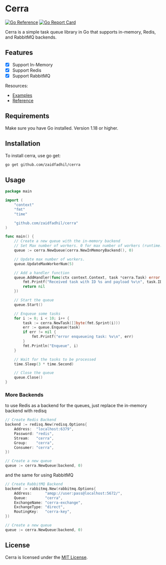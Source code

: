 # Cerra
[![Go Reference](https://pkg.go.dev/badge/github.com/zaidfadhil/cerra.svg)](https://pkg.go.dev/github.com/zaidfadhil/cerra)
[![Go Report Card](https://goreportcard.com/badge/github.com/zaidfadhil/cerra)](https://goreportcard.com/report/github.com/zaidfadhil/cerra)

Cerra is a simple task queue library in Go that supports in-memory, Redis, and RabbitMQ backends.

## Features

* [x] Support In-Memory
* [x] Support Redis
* [x] Support RabbitMQ

Resources:

- [Examples](https://github.com/zaidfadhil/cerra/tree/main/_example)
- [Reference](https://pkg.go.dev/github.com/zaidfadhil/cerra)

## Requirements

Make sure you have Go installed. Version 1.18 or higher.

## Installation

To install cerra, use go get:
```bash
go get github.com/zaidfadhil/cerra
```

## Usage

```go
package main

import (
	"context"
	"fmt"
	"time"

	"github.com/zaidfadhil/cerra"
)

func main() {
	// Create a new queue with the in-memory backend
	// Set Max number of workers. 0 for max number of workers (runtime.NumCPU() * 2)
    queue := cerra.NewQueue(cerra.NewInMemoryBackend(), 0)

	// Update max number of workers.
	queue.UpdateMaxWorkerNum(5)

	// Add a handler function
	queue.AddHandler(func(ctx context.Context, task *cerra.Task) error {
		fmt.Printf("Received task with ID %s and payload %v\n", task.ID, task.Payload)
		return nil
	})

	// Start the queue
	queue.Start()

	// Enqueue some tasks
	for i := 0; i < 10; i++ {
		task := cerra.NewTask([]byte(fmt.Sprint(i)))
		err := queue.Enqueue(task) 
        if err != nil {
			fmt.Printf("error enqueueing task: %v\n", err)
		}
		fmt.Println("Enqueue", i)
	}

	// Wait for the tasks to be processed
	time.Sleep(3 * time.Second)

	// Close the queue
	queue.Close()
}
```

### More Backends

to use Redis as a backend for the queues, just replace the in-memory backend with redisq

```go
// Create Redis Backend
backend := redisq.New(redisq.Options{
	Address:  "localhost:6379",
	Password: "redis",
	Stream:   "cerra",
	Group:    "cerra",
	Consumer: "cerra",
})

// Create a new queue
queue := cerra.NewQueue(backend, 0)
```

and the same for using RabbitMQ

```go
// Create RabbitMQ Backend
backend := rabbitmq.New(rabbitmq.Options{
	Address:      "amqp://user:pass@localhost:5672/",
	Queue:        "cerra",
	ExchangeName: "cerra-exchange",
	ExchangeType: "direct",
	RoutingKey:   "cerra-key",
})

// Create a new queue
queue := cerra.NewQueue(backend, 0)
```

## License

Cerra is licensed under the [MIT License](https://github.com/zaidfadhil/cerra/blob/master/LICENSE).
